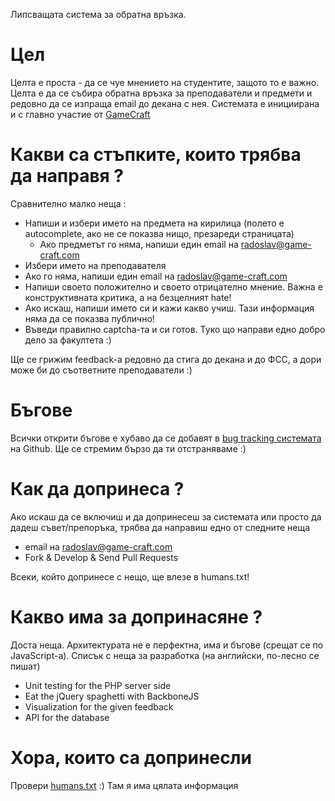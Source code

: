 Липсващата система за обратна връзка.

# Цел
Целта е проста - да се чуе мнението на студентите, защото то е важно.
Целта е да се събира обратна връзка за преподаватели и предмети и редовно да се изпраща email до декана с нея.
Системата е инициирана и с главно участие от [GameCraft](http://game-craft.com/)

# Какви са стъпките, които трябва да направя ?
Сравнително малко неща :

* Напиши и избери името на предмета на кирилица (полето е autocomplete, ако не се показва нищо, презареди страницата)
	* Ако предметът го няма, напиши един email на radoslav@game-craft.com
* Избери името на преподавателя 
* Ако го няма, напиши един email на radoslav@game-craft.com
* Напиши своето положително и своето отрицателно мнение. Важна е конструктивната критика, а на безцелният hate!
* Ако искаш, напиши името си и кажи какво учиш. Тази информация няма да се показва публично!
* Въведи правилно captcha-та и си готов. Туко що направи едно добро дело за факултета :)

Ще се грижим feedback-а редовно да стига до декана и до ФСС, а дори може би до съответните преподаватели :)

# Бъгове
Всички открити бъгове е хубаво да се добавят в [bug tracking системата](https://github.com/RadoRado/Fmi-Feedback/issues) на Github. Ще се стремим бързо да ти отстраняваме :)

# Как да допринеса ?
Ако искаш да се включиш и да допринесеш за системата или просто да дадеш съвет/препоръка, трябва да направиш едно от следните неща

* email на radoslav@game-craft.com
* Fork & Develop & Send Pull Requests

Всеки, който допринесе с нещо, ще влезе в humans.txt!

# Какво има за допринасяне ?
Доста неща. 
Архитектурата не е перфектна, има и бъгове (срещат се по JavaScript-a).
Списък с неща за разработка (на английски, по-лесно се пишат)

* Unit testing for the PHP server side
* Eat the jQuery spaghetti with BackboneJS
* Visualization for the given feedback
* API for the database

# Хора, които са допринесли
Провери [humans.txt](https://github.com/RadoRado/Fmi-Feedback/blob/master/humans.txt) :) Там я има цялата информация